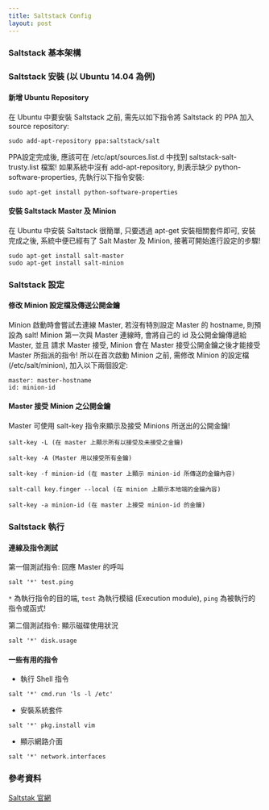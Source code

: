 ```yaml
---
title: Saltstack Config
layout: post
---
```


### Saltstack 基本架構

### Saltstack 安裝 (以 Ubuntu 14.04 為例)

#### 新增 Ubuntu Repository

在 Ubuntu 中要安裝 Saltstack 之前, 需先以如下指令將 Saltstack 的 PPA 加入 source repository:

```
sudo add-apt-repository ppa:saltstack/salt
```

PPA設定完成後, 應該可在 /etc/apt/sources.list.d 中找到 saltstack-salt-trusty.list 檔案! 如果系統中沒有 add-apt-repository, 則表示缺少 python-software-properties, 先執行以下指令安裝:

```
sudo apt-get install python-software-properties
```

#### 安裝 Saltstack Master 及 Minion

在 Ubuntu 中安裝 Saltstack 很簡單, 只要透過 apt-get 安裝相關套件即可, 安裝完成之後, 系統中便已經有了 Salt Master 及 Minion, 接著可開始進行設定的步驟!

```
sudo apt-get install salt-master
sudo apt-get install salt-minion
```

### Saltstack 設定

#### 修改 Minion 設定檔及傳送公開金鑰

Minion 啟動時會嘗試去連線 Master, 若沒有特別設定 Master 的 hostname, 則預設為 salt! Minion 第一次與 Master 連線時, 會將自己的 id 及公開金鑰傳遞給 Master, 並且 請求 Master 接受, Minion 會在 Master 接受公開金鑰之後才能接受 Master 所指派的指令!
所以在首次啟動 Minion 之前, 需修改 Minion 的設定檔 (/etc/salt/minion), 加入以下兩個設定:

```
master: master-hostname
id: minion-id
```

#### Master 接受 Minion 之公開金鑰

Master 可使用 salt-key 指令來顯示及接受 Minions 所送出的公開金鑰!

```
salt-key -L (在 master 上顯示所有以接受及未接受之金鑰)
```

```
salt-key -A (Master 用以接受所有金鑰)
```

```
salt-key -f minion-id (在 master 上顯示 minion-id 所傳送的金鑰內容)
```

```
salt-call key.finger --local (在 minion 上顯示本地端的金鑰內容)
```

```
salt-key -a minion-id (在 master 上接受 minion-id 的金鑰)
```

### Saltstack 執行

#### 連線及指令測試

第一個測試指令: 回應 Master 的呼叫

```
salt '*' test.ping
```

`*` 為執行指令的目的端, `test` 為執行模組 (Execution module), `ping` 為被執行的指令或函式!

第二個測試指令: 顯示磁碟使用狀況

```
salt '*' disk.usage
```

#### 一些有用的指令

* 執行 Shell 指令

```
salt '*' cmd.run 'ls -l /etc'
```

* 安裝系統套件

```
salt '*' pkg.install vim
```

* 顯示網路介面

```
salt '*' network.interfaces
```

### 參考資料

[Saltstak 官網](http://docs.saltstack.com)
